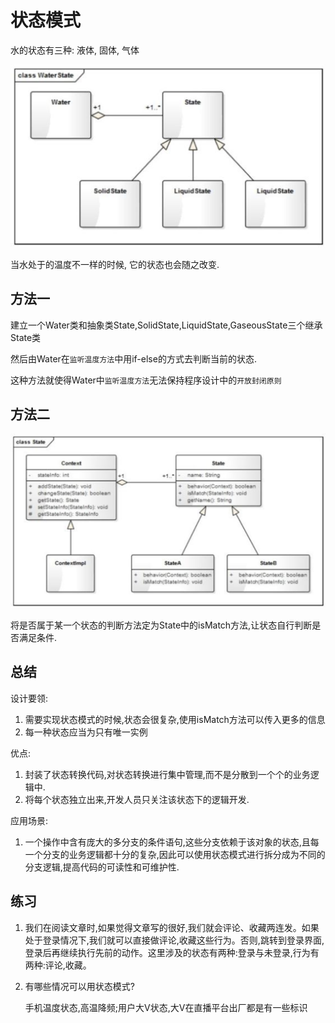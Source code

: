 # 状态模式

水的状态有三种: 液体, 固体, 气体

![](img/WeChatfd6d0d799d9e62200b6403034fc527e3.png)

当水处于的温度不一样的时候, 它的状态也会随之改变.

## 方法一

建立一个Water类和抽象类State,SolidState,LiquidState,GaseousState三个继承State类

然后由Water在`监听温度方法`中用if-else的方式去判断当前的状态.

这种方法就使得Water中`监听温度方法`无法保持程序设计中的`开放封闭原则`


## 方法二

![](img/WeChat39179257ef16b612efbea19ce6c56097.png)

将是否属于某一个状态的判断方法定为State中的isMatch方法,让状态自行判断是否满足条件.


## 总结

设计要领:

1. 需要实现状态模式的时候,状态会很复杂,使用isMatch方法可以传入更多的信息
2. 每一种状态应当为只有唯一实例

优点:

1. 封装了状态转换代码,对状态转换进行集中管理,而不是分散到一个个的业务逻辑中.
2. 将每个状态独立出来,开发人员只关注该状态下的逻辑开发.


应用场景:

1. 一个操作中含有庞大的多分支的条件语句,这些分支依赖于该对象的状态,且每一个分支的业务逻辑都十分的复杂,因此可以使用状态模式进行拆分成为不同的分支逻辑,提高代码的可读性和可维护性.


## 练习
1. 我们在阅读文章时,如果觉得文章写的很好,我们就会评论、收藏两连发。如果处于登录情况下,我们就可以直接做评论,收藏这些行为。否则,跳转到登录界面,登录后再继续执行先前的动作。这里涉及的状态有两种:登录与未登录,行为有两种:评论,收藏。
2. 有哪些情况可以用状态模式?
   
   手机温度状态,高温降频;用户大V状态,大V在直播平台出厂都是有一些标识

